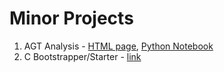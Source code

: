 # Minor Projects

1. AGT Analysis - [HTML page](./agt_analysis/1.html), [Python Notebook](./agt_analysis/agt.ipynb)
2. C Bootstrapper/Starter - [link](https://github.com/gauravmeena0708/projects/tree/main/c_starter)

